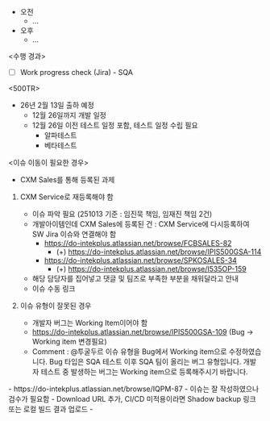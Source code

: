 - 오전
	- ...
- 오후
	- ...

<수행 경과>
- [ ] Work progress check (Jira) - SQA

<500TR>
- 26년 2월 13일 출하 예정
	- 12월 26일까지 개발 일정
	- 12월 26일 이전 테스트 일정 포함, 테스트 일정 수립 필요
		- 알파테스트
		- 베타테스트

<이슈 이동이 필요한 경우>
- CXM Sales를 통해 등록된 과제
1. CXM Service로 재등록해야 함
	- 이슈 파악 필요 (251013 기준 : 임진묵 책임, 임재진 책임 2건)
	- 개발아이템인데 CXM Sales에 등록된 건 : CXM Service에 다시등록하여 SW Jira 이슈와 연결해야 함
		- https://do-intekplus.atlassian.net/browse/FCBSALES-82
			- (+) https://do-intekplus.atlassian.net/browse/IPIS500GSA-114
		- https://do-intekplus.atlassian.net/browse/SPKOSALES-34
			- (+) https://do-intekplus.atlassian.net/browse/I535OP-159
	- 해당 담당자를 집어넣고 댓글 및 팀즈로 부족한 부분을 채워달라고 안내
	- 이슈 수동 링크

2. 이슈 유형이 잘못된 경우
	- 개발자 버그는 Working Item이어야 함
	- https://do-intekplus.atlassian.net/browse/IPIS500GSA-109 (Bug -> Working item 변경필요)
	- Comment : @투굴두르 이슈 유형을 Bug에서 Working item으로 수정하였습니다. Bug 타입은 SQA 테스트 이후 SQA 팀이 올리는 버그 유형입니다. 개발자 테스트 중 발생하는 버그는 Working item으로 등록해주시기 바랍니다.

<TR 작성 안내>
- https://do-intekplus.atlassian.net/browse/IQPM-87
- 이슈는 잘 작성하였으나 검수가 필요함
	- Download URL 추가, CI/CD 미적용이라면 Shadow backup 링크 또는 로컬 빌드 결과 업로드
	- 